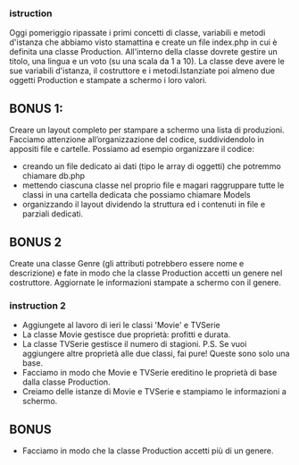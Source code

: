 ### istruction

Oggi pomeriggio ripassate i primi concetti di classe, variabili e metodi d'istanza che abbiamo visto stamattina e create un file index.php in cui è definita una classe Production. All'interno della classe dovrete gestire un titolo, una lingua e un voto (su una scala da 1 a 10). La classe deve avere le sue variabili d'istanza, il costruttore e i metodi.Istanziate poi almeno due oggetti Production e stampate a schermo i loro valori.

## BONUS 1:

Creare un layout completo per stampare a schermo una lista di produzioni. Facciamo attenzione all’organizzazione del codice, suddividendolo in appositi file e cartelle. Possiamo ad esempio organizzare il codice:

-   creando un file dedicato ai dati (tipo le array di oggetti) che potremmo chiamare db.php
-   mettendo ciascuna classe nel proprio file e magari raggruppare tutte le classi in una cartella dedicata che possiamo chiamare Models
-   organizzando il layout dividendo la struttura ed i contenuti in file e parziali dedicati.

## BONUS 2

Create una classe Genre (gli attributi potrebbero essere nome e descrizione) e fate in modo che la classe Production accetti un genere nel costruttore. Aggiornate le informazioni stampate a schermo con il genere.

### instruction 2

-   Aggiungete al lavoro di ieri le classi 'Movie' e TVSerie
-   La classe Movie gestisce due proprietà: profitti e durata.
-   La classe TVSerie gestisce il numero di stagioni.
    P.S. Se vuoi aggiungere altre proprietà alle due classi, fai pure! Queste sono solo una base.
-   Facciamo in modo che Movie e TVSerie ereditino le proprietà di base dalla classe Production.
-   Creiamo delle istanze di Movie e TVSerie e stampiamo le informazioni a schermo.

## BONUS

-   Facciamo in modo che la classe Production accetti più di un genere.
